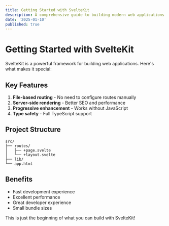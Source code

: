 ```yaml
---
title: Getting Started with SvelteKit
description: A comprehensive guide to building modern web applications
date: '2025-01-10'
published: true
---
```


# Getting Started with SvelteKit

SvelteKit is a powerful framework for building web applications. Here's what makes it special:

## Key Features

1. **File-based routing** - No need to configure routes manually
2. **Server-side rendering** - Better SEO and performance
3. **Progressive enhancement** - Works without JavaScript
4. **Type safety** - Full TypeScript support

## Project Structure

```
src/
├── routes/
│   ├── +page.svelte
│   └── +layout.svelte
├── lib/
└── app.html
```

## Benefits

- Fast development experience
- Excellent performance
- Great developer experience
- Small bundle sizes

This is just the beginning of what you can build with SvelteKit!
